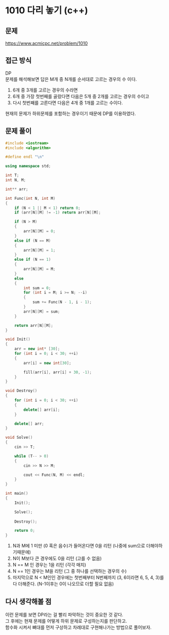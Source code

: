 # 1010 다리 놓기 (c++)

## 문제
https://www.acmicpc.net/problem/1010

## 접근 방식
DP  
문제를 해석해보면 답은 M개 중 N개를 순서대로 고르는 경우의 수 이다.
1. 6개 중 3개를 고르는 경우의 수라면
2. 6개 중 가장 첫번째를 골랐다면 다음은 5개 중 2개를 고르는 경우의 수이고
3. 다시 첫번째를 고른다면 다음은 4개 중 1개를 고르는 수이다.

현재의 문제가 하위문제를 포함하는 경우이기 때문에 DP를 이용하였다.

## 문제 풀이
```c++
#include <iostream>
#include <algorithm>

#define endl "\n"

using namespace std;

int T;
int N, M;

int** arr;

int Func(int N, int M)
{
	if (N < 1 || M < 1) return 0;
	if (arr[N][M] != -1) return arr[N][M];

	if (N > M)
	{
		arr[N][M] = 0;
	}
	else if (N == M)
	{
		arr[N][M] = 1;
	}
	else if (N == 1)
	{
		arr[N][M] = M;
	}
	else
	{
		int sum = 0;
		for (int i = M; i >= N; --i)
		{
			sum += Func(N - 1, i - 1);
		}
		arr[N][M] = sum;
	}

	return arr[N][M];
}

void Init()
{
	arr = new int* [30];
	for (int i = 0; i < 30; ++i)
	{
		arr[i] = new int[30];

		fill(arr[i], arr[i] + 30, -1);
	}
}

void Destroy()
{
	for (int i = 0; i < 30; ++i)
	{
		delete[] arr[i];
	}

	delete[] arr;
}

void Solve()
{
	cin >> T;

	while (T-- > 0)
	{
		cin >> N >> M;

		cout << Func(N, M) << endl;
	}
}

int main()
{
	Init();

	Solve();
	
	Destroy();

	return 0;
}
```
1. N과 M에 1 미만 (0 혹은 음수)가 들어온다면 0을 리턴 (나중에 sum으로 더해야하기때문에)
2. N이 M보다 큰 경우에도 0을 리턴 (고를 수 없음)
3. N == M 인 경우는 1을 리턴 (각각 매치)
4. N == 1인 경우는 M을 리턴 (그 중 하나를 선택하는 경우의 수)
5. 마지막으로 N < M인인 경우에는 첫번째부터 N번째까지 (3, 6이라면 6, 5, 4, 3)를 다 더해준다. (N-1이후는 0이 나오므로 더할 필요 없음)


## 다시 생각해볼 점
이런 문제를 보면 DP라는 걸 빨리 파악하는 것이 중요한 것 같다.   
그 후에는 현재 문제를 어떻게 하위 문제로 구성하는지를 판단하고.     
함수화 시켜서 뼈대를 먼저 구상하고 차례대로 구현해나가는 방법으로 풀어보자.